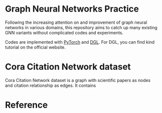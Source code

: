 # Graph Neural Networks Practice
Following the increasing attention on and improvement of graph neural networks in various domains, this repository aims to catch up many existing GNN variants without complicated codes and experiments. 

Codes are implemented with [PyTorch](pytorch.org) and [DGL](https://docs.dgl.ai/index.html). For DGL, you can find kind tutorial on the official website.

# Cora Citation Network dataset
Cora Citation Network dataset is a graph with scientific papers as nodes and citation relationship as edges. It contains 


# Reference